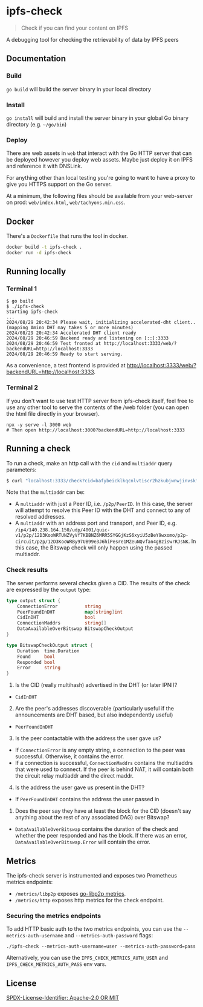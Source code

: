 # ipfs-check

> Check if you can find your content on IPFS

A debugging tool for checking the retrievability of data by IPFS peers

## Documentation

### Build

`go build` will build the server binary in your local directory

### Install

`go install` will build and install the server binary in your global Go binary directory (e.g. `~/go/bin`)

### Deploy

There are web assets in `web` that interact with the Go HTTP server that can be deployed however you deploy web assets.
Maybe just deploy it on IPFS and reference it with DNSLink.

For anything other than local testing you're going to want to have a proxy to give you HTTPS support on the Go server.

At a minimum, the following files should be available from your web-server on prod: `web/index.html`, `web/tachyons.min.css`.

## Docker

There's a `Dockerfile` that runs the tool in docker.

```sh
docker build -t ipfs-check .
docker run -d ipfs-check
```

## Running locally

### Terminal 1

```console
$ go build
$ ./ipfs-check
Starting ipfs-check
...
2024/08/29 20:42:34 Please wait, initializing accelerated-dht client.. (mapping Amino DHT may takes 5 or more minutes)
2024/08/29 20:42:34 Accelerated DHT client ready
2024/08/29 20:46:59 Backend ready and listening on [::]:3333
2024/08/29 20:46:59 Test fronted at http://localhost:3333/web/?backendURL=http://localhost:3333
2024/08/29 20:46:59 Ready to start serving.
```

As a convenience, a test frontend is provided at <http://localhost:3333/web/?backendURL=http://localhost:3333>.

### Terminal 2

If you don't want to use test HTTP server from ipfs-check itself, feel free to
use any other tool to serve the contents of the /web folder (you can open the
html file directly in your browser).

```
npx -y serve -l 3000 web
# Then open http://localhost:3000?backendURL=http://localhost:3333
```

## Running a check

To run a check, make an http call with the `cid` and `multiaddr` query parameters:

```bash
$ curl "localhost:3333/check?cid=bafybeicklkqcnlvtiscr2hzkubjwnwjinvskffn4xorqeduft3wq7vm5u4&multiaddr=/p2p/12D3KooWRBy97UB99e3J6hiPesre1MZeuNQvfan4gBziswrRJsNK"
```

Note that the `multiaddr` can be:

- A `multiaddr` with just a Peer ID, i.e. `/p2p/PeerID`. In this case, the server will attempt to resolve this Peer ID with the DHT and connect to any of resolved addresses.
- A `multiaddr` with an address port and transport, and Peer ID, e.g. `/ip4/140.238.164.150/udp/4001/quic-v1/p2p/12D3KooWRTUNZVyVf7KBBNZ6MRR5SYGGjKzS6xyiU5zBeY9wxomo/p2p-circuit/p2p/12D3KooWRBy97UB99e3J6hiPesre1MZeuNQvfan4gBziswrRJsNK`. In this case, the Bitswap check will only happen using the passed multiaddr.

### Check results

The server performs several checks given a CID. The results of the check are expressed by the `output` type:

```go
type output struct {
	ConnectionError          string
	PeerFoundInDHT           map[string]int
	CidInDHT                 bool
	ConnectionMaddrs         string[]
	DataAvailableOverBitswap BitswapCheckOutput
}

type BitswapCheckOutput struct {
	Duration  time.Duration
	Found     bool
	Responded bool
	Error     string
}
```

1. Is the CID (really multihash) advertised in the DHT (or later IPNI)?

- `CidInDHT`

2. Are the peer's addresses discoverable (particularly useful if the announcements are DHT based, but also independently useful)

- `PeerFoundInDHT`

3. Is the peer contactable with the address the user gave us?

- If `ConnectionError` is any empty string, a connection to the peer was successful. Otherwise, it contains the error.
- If a connection is successful, `ConnectionMaddrs` contains the multiaddrs that were used to connect. If the peer is behind NAT, it will contain both the circuit relay multiaddr and the direct maddr.

4. Is the address the user gave us present in the DHT?

- If `PeerFoundInDHT` contains the address the user passed in

1. Does the peer say they have at least the block for the CID (doesn't say anything about the rest of any associated DAG) over Bitswap?

- `DataAvailableOverBitswap` contains the duration of the check and whether the peer responded and has the block. If there was an error, `DataAvailableOverBitswap.Error` will contain the error. 

## Metrics

The ipfs-check server is instrumented and exposes two Prometheus metrics endpoints:

- `/metrics/libp2p` exposes [go-libp2p metrics](https://blog.libp2p.io/2023-08-15-metrics-in-go-libp2p/).
- `/metrics/http` exposes http metrics for the check endpoint.

### Securing the metrics endpoints

To add HTTP basic auth to the two metrics endpoints, you can use the `--metrics-auth-username` and `--metrics-auth-password` flags:

```
./ipfs-check --metrics-auth-username=user --metrics-auth-password=pass
```

Alternatively, you can use the `IPFS_CHECK_METRICS_AUTH_USER` and `IPFS_CHECK_METRICS_AUTH_PASS` env vars.

## License

[SPDX-License-Identifier: Apache-2.0 OR MIT](LICENSE.md)
